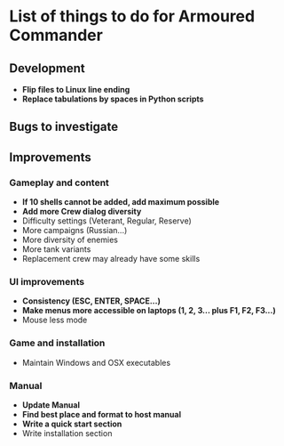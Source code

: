 # List of things to do for Armoured Commander

## Development
- **Flip files to Linux line ending**
- **Replace tabulations by spaces in Python scripts**

## Bugs to investigate

## Improvements
### Gameplay and content
- **If 10 shells cannot be added, add maximum possible**
- **Add more Crew dialog diversity**
- Difficulty settings (Veterant, Regular, Reserve)
- More campaigns (Russian...)
- More diversity of enemies
- More tank variants
- Replacement crew may already have some skills
  
### UI improvements
- **Consistency (ESC, ENTER, SPACE...)**
- **Make menus more accessible on laptops (1, 2, 3... plus F1, F2, F3...)**
- Mouse less mode
  
### Game and installation
- Maintain Windows and OSX executables
  
### Manual
- **Update Manual**
- **Find best place and format to host manual**
- **Write a quick start section**
- Write installation section
